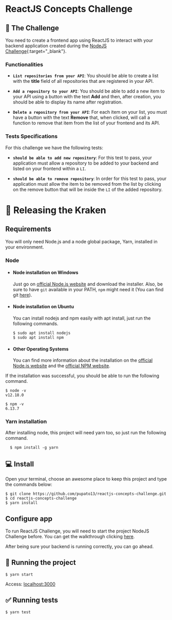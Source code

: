 # ReactJS Concepts Challenge

## :dart: The Challenge

You need to create a frontend app using ReactJS to interact with your backend application created during the [NodeJS Challenge](https://github.com/pupato13/nodejs-concepts-challenge){:target="\_blank"}.

### Functionalities

-   **`List repositories from your API`**: You should be able to create a list with the **title** field of all repositories that are registered in your API.

-   **`Add a repository to your API`**: You should be able to add a new item to your API using a button with the text **Add** and then, after creation, you should be able to display its name after registration.

-   **`Delete a repository from your API`**: For each item on your list, you must have a button with the text **Remove** that, when clicked, will call a function to remove that item from the list of your frontend and its API.

### Tests Specifications

For this challenge we have the following tests:

-   **`should be able to add new repository`**: For this test to pass, your application must allow a repository to be added to your backend and listed on your frontend within a `LI`.

-   **`should be able to remove repository`**: In order for this test to pass, your application must allow the item to be removed from the list by clicking on the remove button that will be inside the `LI` of the added repository.

# :rocket: Releasing the Kraken

## Requirements

You will only need Node.js and a node global package, Yarn, installed in your environment.

### Node

-   #### Node installation on Windows

    Just go on [official Node.js website](https://nodejs.org/) and download the installer.
    Also, be sure to have `git` available in your PATH, `npm` might need it (You can find git [here](https://git-scm.com/)).

-   #### Node installation on Ubuntu

    You can install nodejs and npm easily with apt install, just run the following commands.

        $ sudo apt install nodejs
        $ sudo apt install npm

-   #### Other Operating Systems
    You can find more information about the installation on the [official Node.js website](https://nodejs.org/) and the [official NPM website](https://npmjs.org/).

If the installation was successful, you should be able to run the following command.

    $ node -v
    v12.18.0

    $ npm -v
    6.13.7

###

### Yarn installation

After installing node, this project will need yarn too, so just run the following command.

      $ npm install -g yarn

## :computer: Install

Open your terminal, choose an awesome place to keep this project and type the commands below:

    $ git clone https://github.com/pupato13/reactjs-concepts-challenge.git
    $ cd reactjs-concepts-challenge
    $ yarn install

## Configure app

To run ReactJS Challenge, you will need to start the project NodeJS Challenge before.
You can get the walkthrough clicking [here](https://github.com/pupato13/nodejs-concepts-challenge#rocket-releasing-the-kraken).

After being sure your backend is running correctly, you can go ahead.

## :checkered_flag: Running the project

    $ yarn start

Access: [localhost:3000](http://localhost:3000/)

## :white_check_mark: Running tests

    $ yarn test
